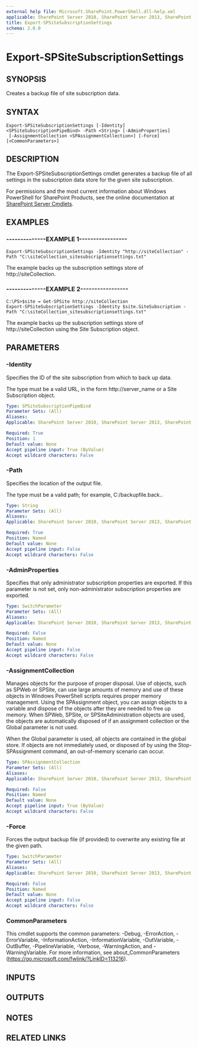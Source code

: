 ```yaml
---
external help file: Microsoft.SharePoint.PowerShell.dll-help.xml
applicable: SharePoint Server 2010, SharePoint Server 2013, SharePoint Server 2016, SharePoint Server 2019
title: Export-SPSiteSubscriptionSettings
schema: 2.0.0
---
```


# Export-SPSiteSubscriptionSettings

## SYNOPSIS

Creates a backup file of site subscription data.



## SYNTAX

```
Export-SPSiteSubscriptionSettings [-Identity] <SPSiteSubscriptionPipeBind> -Path <String> [-AdminProperties]
 [-AssignmentCollection <SPAssignmentCollection>] [-Force] [<CommonParameters>]
```

## DESCRIPTION
The Export-SPSiteSubscriptionSettings cmdlet generates a backup file of all settings in the subscription data store for the given site subscription.

For permissions and the most current information about Windows PowerShell for SharePoint Products, see the online documentation at [SharePoint Server Cmdlets](https://docs.microsoft.com/powershell/sharepoint/sharepoint-server/sharepoint-server-cmdlets).

## EXAMPLES

### --------------EXAMPLE 1----------------- 
```
Export-SPSiteSubscriptionSettings -Identity "http://siteCollection" -Path "C:\siteCollection_sitesubscriptionsettings.txt"
```

The example backs up the subscription settings store of http://siteCollection.


### --------------EXAMPLE 2----------------- 
```
C:\PS>$site = Get-SPSite http://siteCollection
Export-SPSiteSubscriptionSettings -Identity $site.SiteSubscription -Path "C:\siteCollection_sitesubscriptionsettings.txt"
```

The example backs up the subscription settings store of http://siteCollection using the Site Subscription object.

## PARAMETERS

### -Identity
Specifies the ID of the site subscription from which to back up data.

The type must be a valid URL, in the form http://server_name or a Site Subscription object.

```yaml
Type: SPSiteSubscriptionPipeBind
Parameter Sets: (All)
Aliases: 
Applicable: SharePoint Server 2010, SharePoint Server 2013, SharePoint Server 2016, SharePoint Server 2019

Required: True
Position: 1
Default value: None
Accept pipeline input: True (ByValue)
Accept wildcard characters: False
```

### -Path
Specifies the location of the output file.

The type must be a valid path; for example,  C:/backupfile.back..

```yaml
Type: String
Parameter Sets: (All)
Aliases: 
Applicable: SharePoint Server 2010, SharePoint Server 2013, SharePoint Server 2016, SharePoint Server 2019

Required: True
Position: Named
Default value: None
Accept pipeline input: False
Accept wildcard characters: False
```

### -AdminProperties
Specifies that only administrator subscription properties are exported.
If this parameter is not set, only non-administrator subscription properties are exported.

```yaml
Type: SwitchParameter
Parameter Sets: (All)
Aliases: 
Applicable: SharePoint Server 2010, SharePoint Server 2013, SharePoint Server 2016, SharePoint Server 2019

Required: False
Position: Named
Default value: None
Accept pipeline input: False
Accept wildcard characters: False
```

### -AssignmentCollection
Manages objects for the purpose of proper disposal.
Use of objects, such as SPWeb or SPSite, can use large amounts of memory and use of these objects in Windows PowerShell scripts requires proper memory management.
Using the SPAssignment object, you can assign objects to a variable and dispose of the objects after they are needed to free up memory.
When SPWeb, SPSite, or SPSiteAdministration objects are used, the objects are automatically disposed of if an assignment collection or the Global parameter is not used.

When the Global parameter is used, all objects are contained in the global store.
If objects are not immediately used, or disposed of by using the Stop-SPAssignment command, an out-of-memory scenario can occur.

```yaml
Type: SPAssignmentCollection
Parameter Sets: (All)
Aliases: 
Applicable: SharePoint Server 2010, SharePoint Server 2013, SharePoint Server 2016, SharePoint Server 2019

Required: False
Position: Named
Default value: None
Accept pipeline input: True (ByValue)
Accept wildcard characters: False
```

### -Force
Forces the output backup file (if provided) to overwrite any existing file at the given path.

```yaml
Type: SwitchParameter
Parameter Sets: (All)
Aliases: 
Applicable: SharePoint Server 2010, SharePoint Server 2013, SharePoint Server 2016, SharePoint Server 2019

Required: False
Position: Named
Default value: None
Accept pipeline input: False
Accept wildcard characters: False
```

### CommonParameters
This cmdlet supports the common parameters: -Debug, -ErrorAction, -ErrorVariable, -InformationAction, -InformationVariable, -OutVariable, -OutBuffer, -PipelineVariable, -Verbose, -WarningAction, and -WarningVariable. For more information, see about_CommonParameters (https://go.microsoft.com/fwlink/?LinkID=113216).

## INPUTS

## OUTPUTS

## NOTES

## RELATED LINKS

